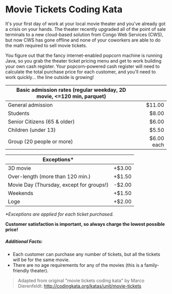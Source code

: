 # Movie Tickets Coding Kata

It's your first day of work at your local movie theater and you've already got a crisis
on your hands. The theater recently upgraded all of the point of sale terminals to a 
new cloud-based solution from Congo Web Services (CWS), but now CWS has gone offline and 
none of your coworkers are able to do the math required to sell movie tickets.

You figure out that the fancy internet-enabled popcorn machine is running Java, so you grab
the theater ticket pricing menu and get to work building your own cash register. Your 
popcorn-powered cash register will need to calculate the total purchase price for each 
customer, and you'll need to work quickly... the line outside is growing!

| Basic admission rates (regular weekday, 2D movie, &lt;=120 min, parquet) |            |
| ------------------------------------------------------------------------ | ---------: |
| General admission                                                        |     $11.00 |
| Students                                                                 |      $8.00 |
| Senior Citizens (65 & older)                                             |      $6.00 |
| Children (under 13)                                                      |      $5.50 |
| Group (20 people or more)                                                | $6.00 each |

| Exceptions*                               |        |
| ----------------------------------------- | -----: |
| 3D movie                                  | +$3.00 |
| Over-length (more than 120 min.)          | +$1.50 |
| Movie Day (Thursday, except for groups!)  | -$2.00 |
| Weekends                                  | +$1.50 |
| Loge                                      | +$2.00 |

_*Exceptions are applied for each ticket purchased._

**Customer satisfaction is important, so always charge the lowest possible price!**

##### Additional Facts:
* Each customer can purchase any number of tickets, but all the tickets will be for the 
same movie.
* There are no age requirements for any of the movies (this is a family-friendly theater).



> Adapted from original "movie tickets coding kata" by Marco Dierenfeldt: 
> http://codingkata.org/katas/unit/movie-tickets